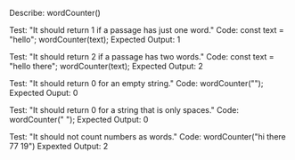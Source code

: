 Describe: wordCounter()

Test: "It should return 1 if a passage has just one word."
Code:
const text = "hello";
wordCounter(text);
Expected Output: 1

Test: "It should return 2 if a passage has two words."
Code:
const text = "hello there";
wordCounter(text);
Expected Output: 2

Test: "It should return 0 for an empty string."
Code: wordCounter(""); 
Expected Ouput: 0

Test: "It should return 0 for a string that is only spaces."
Code: wordCounter("         ");
Expected Output: 0

Test: "It should not count numbers as words."
Code: wordCounter("hi there 77 19")
Expexted Output: 2